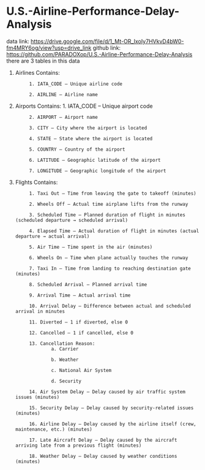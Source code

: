 # U.S.-Airline-Performance-Delay-Analysis

data link: https://drive.google.com/file/d/1_Mt-OR_IxoIy7HVkvD4bW0-fm4MRY6og/view?usp=drive_link
github link: https://github.com/PARADOXop/U.S.-Airline-Performance-Delay-Analysis
there are 3 tables in this data

1. Airlines
    Contains:

            1. IATA_CODE – Unique airline code
            
            2. AIRLINE – Airline name

2. Airports
    Contains:
            1. IATA_CODE – Unique airport code

            2. AIRPORT – Airport name

            3. CITY – City where the airport is located

            4. STATE – State where the airport is located

            5. COUNTRY – Country of the airport

            6. LATITUDE – Geographic latitude of the airport

            7. LONGITUDE – Geographic longitude of the airport

3. Flights
    Contains:

            1. Taxi Out – Time from leaving the gate to takeoff (minutes)

            2. Wheels Off – Actual time airplane lifts from the runway

            3. Scheduled Time – Planned duration of flight in minutes (scheduled departure → scheduled arrival)

            4. Elapsed Time – Actual duration of flight in minutes (actual departure → actual arrival)

            5. Air Time – Time spent in the air (minutes)

            6. Wheels On – Time when plane actually touches the runway

            7. Taxi In – Time from landing to reaching destination gate (minutes)

            8. Scheduled Arrival – Planned arrival time

            9. Arrival Time – Actual arrival time

            10. Arrival Delay – Difference between actual and scheduled arrival in minutes

            11. Diverted – 1 if diverted, else 0

            12. Cancelled – 1 if cancelled, else 0

            13. Cancellation Reason:
                    a. Carrier

                    b. Weather

                    c. National Air System

                    d. Security

            14. Air System Delay – Delay caused by air traffic system issues (minutes)

            15. Security Delay – Delay caused by security-related issues (minutes)

            16. Airline Delay – Delay caused by the airline itself (crew, maintenance, etc.) (minutes)

            17. Late Aircraft Delay – Delay caused by the aircraft arriving late from a previous flight (minutes)

            18. Weather Delay – Delay caused by weather conditions (minutes)
